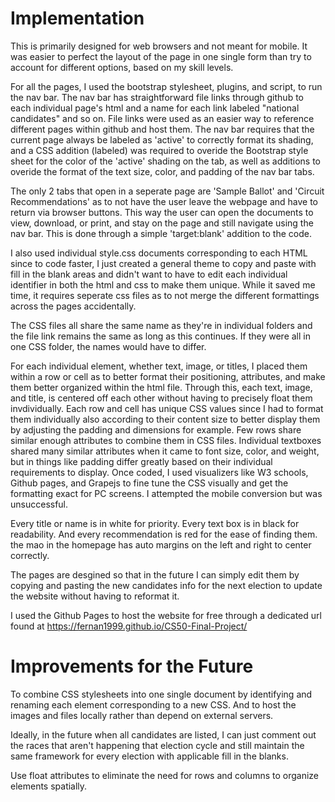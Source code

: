 # Implementation

This is primarily designed for web browsers and not meant for mobile. It was easier to perfect the layout of the page in one single form than try to account for different options, based on my skill levels. 

For all the pages, I used the bootstrap stylesheet, plugins, and script, to run the nav bar. The nav bar has straightforward file links through github to each individual page's html and a name for each link labeled "national candidates" and so on. File links were used as an easier way to reference different pages within github and host them. The nav bar requires that the current page always be labeled as 'active' to correctly format its shading, and a CSS addition (labeled) was required to overide the Bootstrap style sheet for the color of the 'active' shading on the tab, as well as additions to overide the format of the text size, color, and padding of the nav bar tabs.

The only 2 tabs that open in a seperate page are 'Sample Ballot' and 'Circuit Recommendations' as to not have the user leave the webpage and have to return via browser buttons. This way the user can open the documents to view, download, or print, and stay on the page and still navigate using the nav bar. This is done through a simple 'target:blank' addition to the code. 

I also used individual style.css documents corresponding to each HTML since to code faster, I just created a general theme to copy and paste with fill in the blank areas and didn't want to have to edit each individual identifier in both the html and css to make them unique. While it saved me time, it requires seperate css files as to not merge the different formattings across the pages accidentally. 

The CSS files all share the same name as they're in individual folders and the file link remains the same as long as this continues. If they were all in one CSS folder, the names would have to differ. 

For each individual element, whether text, image, or titles, I placed them within a row or cell as to better format their positioning, attributes, and make them better organized within the html file. Through this, each text, image, and title, is centered off each other without having to precisely float them invdividually. Each row and cell has unique CSS values since I had to format them individually also according to their content size to better display them by adjusting the padding and dimensions for example. Few rows share similar enough attributes to combine them in CSS files. Individual textboxes shared many similar attributes when it came to font size, color, and weight, but in things like padding differ greatly based on their individual requirements to display. Once coded, I used visualizers like W3 schools, Github pages, and Grapejs to fine tune the CSS visually and get the formatting exact for PC screens. I attempted the mobile conversion but was unsuccessful.

Every title or name is in white for priority. Every text box is in black for readability. And every recommendation is red for the ease of finding them. the mao in the homepage has auto margins on the left and right to center correctly. 

The pages are desgined so that in the future I can simply edit them by copying and pasting the new candidates info for the next election to update the website without having to reformat it.

I used the Github Pages  to host the website for free through a dedicated url found at https://fernan1999.github.io/CS50-Final-Project/ 

# Improvements for the Future

To combine CSS stylesheets into one single document by identifying and renaming each element corresponding to a new CSS. And to host the images and files locally rather than depend on external servers. 

Ideally, in the future when all candidates are listed, I can just comment out the races that aren't happening that election cycle and still maintain the same framework for every election with applicable fill in the blanks. 

Use float attributes to eliminate the need for rows and columns to organize elements spatially. 
